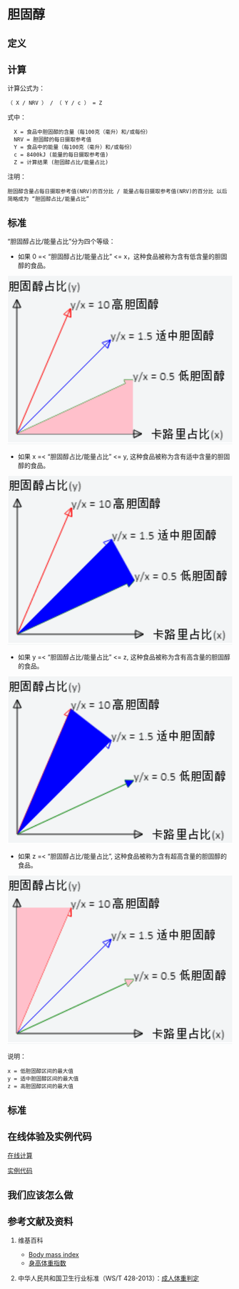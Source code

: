 # 胆固醇

## 定义

## 计算

计算公式为： 

	（ X / NRV ） / （ Y / c ） = Z

式中： 

	  X = 食品中胆固醇的含量（每100克（毫升）和/或每份）	  
      NRV = 胆固醇的每日摄取参考值
	  Y = 食品中的能量（每100克（毫升）和/或每份）
	  c = 8400kJ (能量的每日摄取参考值)
	  Z = 计算结果 (胆固醇占比/能量占比)

注明：

	胆固醇含量占每日摄取参考值(NRV)的百分比 / 能量占每日摄取参考值(NRV)的百分比 以后简略成为 “胆固醇占比/能量占比”	

## 标准

“胆固醇占比/能量占比”分为四个等级：

- 如果 0 =< “胆固醇占比/能量占比” <= x，这种食品被称为含有低含量的胆固醇的食品。

![食品的算法](/images/食品的分析算法/胆固醇/食品的分析算法-算法-低胆固醇区间.png)

- 如果 x =< “胆固醇占比/能量占比” <= y, 这种食品被称为含有适中含量的胆固醇的食品。

![食品的算法](/images/食品的分析算法/胆固醇/食品的分析算法-算法-适中胆固醇区间.png)

- 如果 y =< “胆固醇占比/能量占比” <= z, 这种食品被称为含有高含量的胆固醇的食品。

![食品的算法](/images/食品的分析算法/胆固醇/食品的分析算法-算法-高胆固醇区间.png)

- 如果 z =< “胆固醇占比/能量占比”, 这种食品被称为含有超高含量的胆固醇的食品。

![食品的算法](/images/食品的分析算法/胆固醇/食品的分析算法-算法-超高胆固醇区间.png)


说明：

	x = 低胆固醇区间的最大值
	y = 适中胆固醇区间的最大值
	z = 高胆固醇区间的最大值


## 标准

## 在线体验及实例代码

[在线计算](https://jsfiddle.net/quanbinn/zbs8ey56/)

[实例代码](https://github.com/quanbinn/Basic-Health-Knowledge-We-Need-To-Learn/tree/master/code/%E9%A3%9F%E5%93%81%E7%9A%84%E5%88%86%E6%9E%90%E7%AE%97%E6%B3%95/%E8%83%86%E5%9B%BA%E9%86%87)

## 我们应该怎么做

## 参考文献及资料

1. 维基百科
	- [Body mass index](https://en.wikipedia.org/wiki/Body_mass_index)
	- [身高体重指数](https://zh.wikipedia.org/wiki/%E8%BA%AB%E9%AB%98%E9%AB%94%E9%87%8D%E6%8C%87%E6%95%B8)

2. 中华人民共和国卫生行业标准（WS/T 428-2013）：[成人体重判定](http://www.moh.gov.cn/ewebeditor/uploadfile/2013/08/20130808135715967.pdf)

